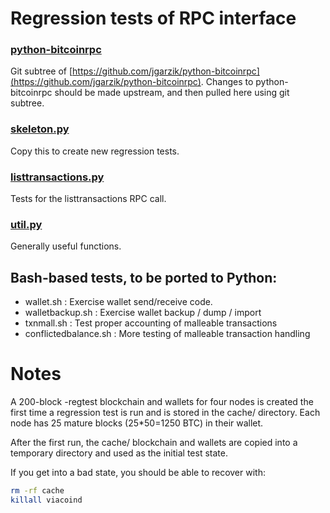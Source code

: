 Regression tests of RPC interface
=================================

### [python-bitcoinrpc](https://github.com/jgarzik/python-bitcoinrpc)
Git subtree of [https://github.com/jgarzik/python-bitcoinrpc](https://github.com/jgarzik/python-bitcoinrpc).
Changes to python-bitcoinrpc should be made upstream, and then
pulled here using git subtree.

### [skeleton.py](skeleton.py)
Copy this to create new regression tests.

### [listtransactions.py](listtransactions.py)
Tests for the listtransactions RPC call.

### [util.py](util.sh)
Generally useful functions.

Bash-based tests, to be ported to Python:
-----------------------------------------
- wallet.sh : Exercise wallet send/receive code.
- walletbackup.sh : Exercise wallet backup / dump / import
- txnmall.sh : Test proper accounting of malleable transactions
- conflictedbalance.sh : More testing of malleable transaction handling

Notes
=====

A 200-block -regtest blockchain and wallets for four nodes
is created the first time a regression test is run and
is stored in the cache/ directory. Each node has 25 mature
blocks (25*50=1250 BTC) in their wallet.

After the first run, the cache/ blockchain and wallets are
copied into a temporary directory and used as the initial
test state.

If you get into a bad state, you should be able
to recover with:

```bash
rm -rf cache
killall viacoind
```
